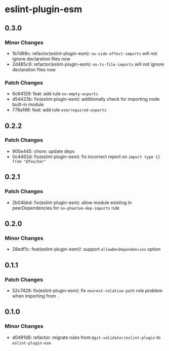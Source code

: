 # eslint-plugin-esm

## 0.3.0

### Minor Changes

- 1b7d98c: refactor(eslint-plugin-esm): `no-side-effect-imports` will not ignore declaration files now
- 2d485c9: refactor(eslint-plugin-esm): `no-ts-file-imports` will not ignore declaration files now

### Patch Changes

- 6c64129: feat: add rule `no-empty-exports`
- d54423b: fix(eslint-plugin-esm): additionally check for importing node built-in module
- 778a198: feat: add rule `esm/required-exports`

## 0.2.2

### Patch Changes

- 905e445: chore: update deps
- 0c4462d: fix(eslint-plugin-esm): fix incorrect report on `import type {} from "@foo/bar"`

## 0.2.1

### Patch Changes

- 2b04bbd: fix(eslint-plugin-esm): allow module existing in peerDependencies for `no-phantom-dep-imports` rule

## 0.2.0

### Minor Changes

- 28edf1c: feat(eslint-plugin-esm)!: support `allowDevDependencies` option

## 0.1.1

### Patch Changes

- 52c7428: fix(eslint-plugin-esm): fix `nearest-relative-path` rule problem when importing from `.`

## 0.1.0

### Minor Changes

- d0491d8: refactor: migrate rules from `@git-validator/eslint-plugin` to `eslint-plugin-esm`
